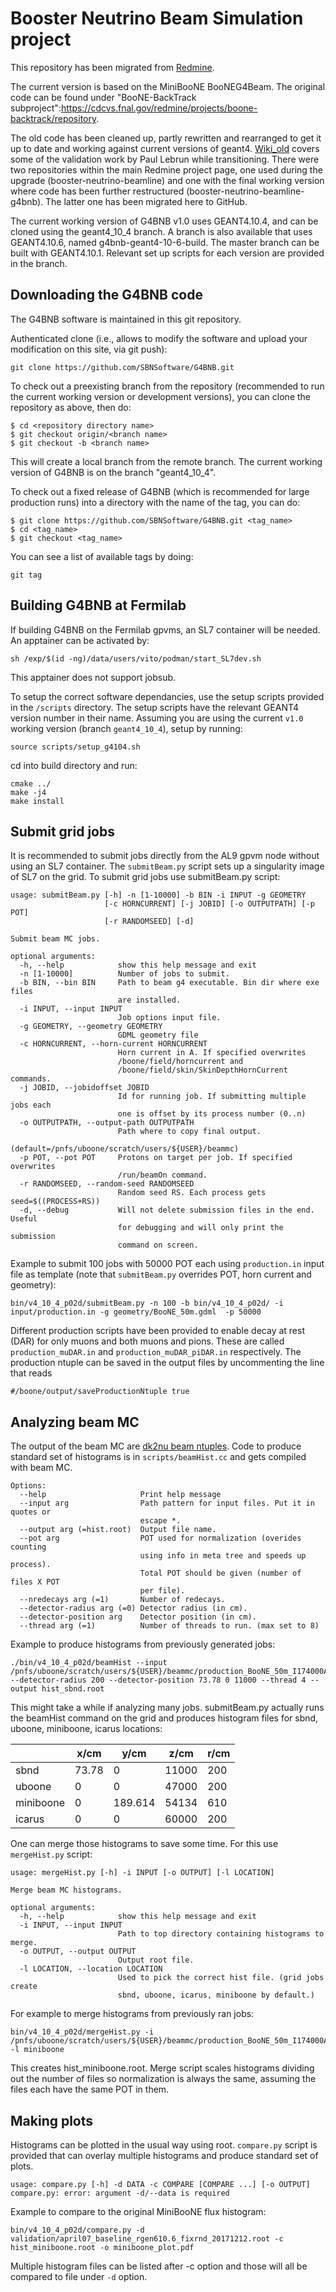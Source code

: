 # Booster Neutrino Beam Simulation project

This repository has been migrated from [Redmine](https://cdcvs.fnal.gov/redmine/projects/booster-neutrino-beamline/wiki/Git_Help).

The current version is based on the MiniBooNE BooNEG4Beam.
The original code can be found under "BooNE-BackTrack subproject":https://cdcvs.fnal.gov/redmine/projects/boone-backtrack/repository.

The old code has been cleaned up, partly rewritten and rearranged to get it up to date and working against current versions of geant4.
[Wiki_old](https://cdcvs.fnal.gov/redmine/projects/booster-neutrino-beamline/wiki/Wiki_old) covers some of the validation work by Paul Lebrun while transitioning.
There were two repositories within the main Redmine project page, one used during the upgrade (booster-neutrino-beamline) and one with the final working version where code has been further restructured (booster-neutrino-beamline-g4bnb).
The latter one has been migrated here to GitHub.

The current working version of G4BNB v1.0 uses GEANT4.10.4, and can be cloned using the geant4_10_4 branch.
A branch is also available that uses GEANT4.10.6, named g4bnb-geant4-10-6-build. The master branch can be built with GEANT4.10.1.
Relevant set up scripts for each version are provided in the branch.

## Downloading the G4BNB code

The G4BNB software is maintained in this git repository.

Authenticated clone (i.e., allows to modify the software and upload your modification on this site, via git push):

```
git clone https://github.com/SBNSoftware/G4BNB.git
``` 

To check out a preexisting branch from the repository (recommended to run the current working version or development versions), you can clone the repository as above, then do:
```
$ cd <repository directory name>
$ git checkout origin/<branch name>
$ git checkout -b <branch name>
```
This will create a local branch from the remote branch. The current working version of G4BNB is on the branch "geant4_10_4". 

To check out a fixed release of G4BNB (which is recommended for large production runs) into a directory with the name of the tag, you can do:
```
$ git clone https://github.com/SBNSoftware/G4BNB.git <tag_name>
$ cd <tag_name>
$ git checkout <tag_name>
```
You can see a list of available tags by doing:
```
git tag
```

## Building G4BNB at Fermilab

If building G4BNB on the Fermilab gpvms, an SL7 container will be needed. An apptainer can be activated by:
```
sh /exp/$(id -ng)/data/users/vito/podman/start_SL7dev.sh
```
This apptainer does not support jobsub.

To setup the correct software dependancies, use the setup scripts provided in the `/scripts` directory.
The setup scripts have the relevant GEANT4 version number in their name.
Assuming you are using the current `v1.0` working version (branch `geant4_10_4`), setup by running:
```
source scripts/setup_g4104.sh
```

cd into build directory and run:
```
cmake ../
make -j4
make install
```

## Submit grid jobs

It is recommended to submit jobs directly from the AL9 gpvm node without using an SL7 container.
The `submitBeam.py` script sets up a singularity image of SL7 on the grid.
To submit grid jobs use submitBeam.py script:

```
usage: submitBeam.py [-h] -n [1-10000] -b BIN -i INPUT -g GEOMETRY
                     [-c HORNCURRENT] [-j JOBID] [-o OUTPUTPATH] [-p POT]
                     [-r RANDOMSEED] [-d]

Submit beam MC jobs.

optional arguments:
  -h, --help            show this help message and exit
  -n [1-10000]          Number of jobs to submit.
  -b BIN, --bin BIN     Path to beam g4 executable. Bin dir where exe files
                        are installed.
  -i INPUT, --input INPUT
                        Job options input file.
  -g GEOMETRY, --geometry GEOMETRY
                        GDML geometry file
  -c HORNCURRENT, --horn-current HORNCURRENT
                        Horn current in A. If specified overwrites
                        /boone/field/horncurrent and
                        /boone/field/skin/SkinDepthHornCurrent commands.
  -j JOBID, --jobidoffset JOBID
                        Id for running job. If submitting multiple jobs each
                        one is offset by its process number (0..n)
  -o OUTPUTPATH, --output-path OUTPUTPATH
                        Path where to copy final output.
                        (default=/pnfs/uboone/scratch/users/${USER}/beammc)
  -p POT, --pot POT     Protons on target per job. If specified overwrites
                        /run/beamOn command.
  -r RANDOMSEED, --random-seed RANDOMSEED
                        Random seed RS. Each process gets seed=$((PROCESS+RS))
  -d, --debug           Will not delete submission files in the end. Useful
                        for debugging and will only print the submission
                        command on screen.
```

Example to submit 100 jobs with 50000 POT each using `production.in` input file as template (note that `submitBeam.py` overrides POT, horn current and geometry):
```
bin/v4_10_4_p02d/submitBeam.py -n 100 -b bin/v4_10_4_p02d/ -i input/production.in -g geometry/BooNE_50m.gdml  -p 50000
```

Different production scripts have been provided to enable decay at rest (DAR) for only muons and both muons and pions. These are called `production_muDAR.in` and `production_muDAR_piDAR.in` respectively.
The production ntuple can be saved in the output files by uncommenting the line that reads
```
#/boone/output/saveProductionNtuple true
```

## Analyzing beam MC
The output of the beam MC are [dk2nu beam ntuples](https://cdcvs.fnal.gov/redmine/projects/dk2nu/wiki/Wiki).
Code to produce standard set of histograms is in `scripts/beamHist.cc` and gets compiled with beam MC.
```
Options:
  --help                     Print help message
  --input arg                Path pattern for input files. Put it in quotes or 
                             escape *.
  --output arg (=hist.root)  Output file name.
  --pot arg                  POT used for normalization (overides counting 
                             using info in meta tree and speeds up process). 
                             Total POT should be given (number of files X POT 
                             per file).
  --nredecays arg (=1)       Number of redecays.
  --detector-radius arg (=0) Detector radius (in cm).
  --detector-position arg    Detector position (in cm).
  --thread arg (=1)          Number of threads to run. (max set to 8)
```

Example to produce histograms from previously generated jobs:
```
./bin/v4_10_4_p02d/beamHist --input /pnfs/uboone/scratch/users/${USER}/beammc/production_BooNE_50m_I174000A/\*/\*dk2nu.root --detector-radius 200 --detector-position 73.78 0 11000 --thread 4 --output hist_sbnd.root
```

This might take a while if analyzing many jobs. submitBeam.py actually runs the beamHist command on the grid and produces histogram files for sbnd, uboone, miniboone, icarus locations:

 |                    |        x/cm   |         y/cm   |            z/cm | r/cm |
 | ---|---|---|---|---|
 |  sbnd             |         73.78          |         0            |    11000   | 200   |
 | uboone          |         0          |         0            |    47000 |  200   |
 | miniboone     |         0          | 189.614          |    54134  |  610   |
 | icarus             |        0           |        0             |   60000  |  200   |


One can merge those histograms to save some time. For this use `mergeHist.py` script:
```
usage: mergeHist.py [-h] -i INPUT [-o OUTPUT] [-l LOCATION]

Merge beam MC histograms.

optional arguments:
  -h, --help            show this help message and exit
  -i INPUT, --input INPUT
                        Path to top directory containing histograms to merge.
  -o OUTPUT, --output OUTPUT
                        Output root file.
  -l LOCATION, --location LOCATION
                        Used to pick the correct hist file. (grid jobs create
                        sbnd, uboone, icarus, miniboone by default.)
```

For example to merge histograms from previously ran jobs:
```
bin/v4_10_4_p02d/mergeHist.py -i /pnfs/uboone/scratch/users/${USER}/beammc/production_BooNE_50m_I174000A/  -l miniboone
```
This creates hist_miniboone.root. Merge script scales histograms dividing out the number of files so normalization is always the same, assuming the files each have the same POT in them.

## Making plots

Histograms can be plotted in the usual way using root. 
`compare.py` script is provided that can overlay multiple histograms and produce standard set of plots.
```
usage: compare.py [-h] -d DATA -c COMPARE [COMPARE ...] [-o OUTPUT]
compare.py: error: argument -d/--data is required
```

Example to compare to the original MiniBooNE flux histogram:
```
bin/v4_10_4_p02d/compare.py -d validation/april07_baseline_rgen610.6_fixrnd_20171212.root -c hist_miniboone.root -o miniboone_plot.pdf
```

Multiple histogram files can be listed after -c option and those will all be compared to file under `-d` option.
